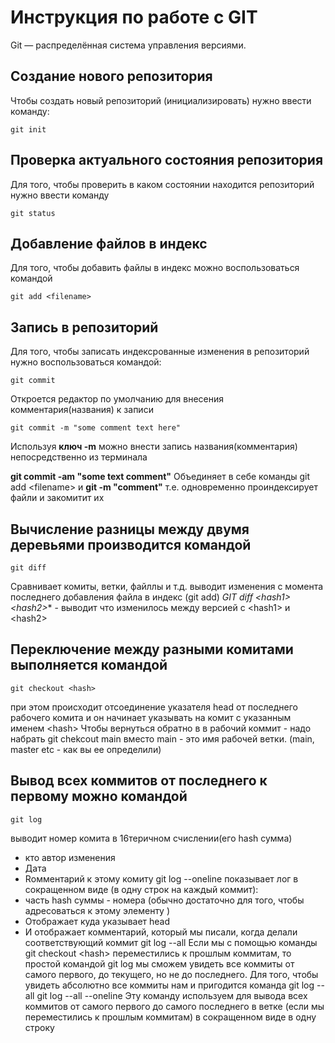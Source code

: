 # Инструкция по работе с GIT
Git — распределённая система управления версиями.
## Создание нового репозитория
Чтобы создать новый репозиторий (инициализировать)
нужно ввести команду:

    git init

## Проверка актуального состояния репозитория

Для того, чтобы проверить в каком состоянии находится репозиторий нужно ввести команду

    git status
## Добавление файлов в индекс

   Для того, чтобы добавить файлы в индекс можно воспользоваться командой

    git add <filename> 
## Запись в репозиторий

Для того, чтобы записать индексрованные изменения в  репозиторий нужно воспользоваться командой:

    git commit 
Откроется редактор по умолчанию для внесения комментария(названия) к записи

    git commit -m "some comment text here"
Используя **ключ -m** можно внести запись названия(комментария) непосредственно из терминала

**git commit -am "some text comment"**
Объединяет в себе команды git add \<filename\> и **git -m "comment"**
т.е. одновременно проиндексирует файли и закомитит их

## Вычисление разницы между двумя деревьями производится командой

    git diff

Сравнивает комиты, ветки, файллы и т.д.
выводит изменения с  момента последнего добавления файла в индекс (git add)
*GIT diff \<hash1\> \<hash2\>** - выводит что изменилось между версией с \<hash1\> и \<hash2\>
## Переключение между разными комитами выполняется командой
    git checkout <hash>
при этом происходит отсоединение указателя head от последнего рабочего комита и он начинает указывать на комит с  указанным именем \<hash\>
Чтобы вернуться обратно в в рабочий коммит - надо набрать
    git chekcout main
вместо main - это имя рабочей ветки. (main, master etc - как вы ее определили)
## Вывод всех коммитов от последнего к первому можно командой

    git log

выводит номер комита в 16теричном счислении(его hash сумма)
* кто автор изменения
* Дата
* Rомментарий к этому комиту
 git log --oneline 
показывает лог в сокращенном виде (в одну строк на каждый коммит): 
* часть hash суммы - номера (обычно достаточно для того, чтобы адресоваться к этому элементу )
* Отображает куда указывает head
* И отображает комментарий, который мы писали, когда делали соответствующий коммит
git log --all
Если мы с помощью команды git checkout \<hash\> переместились к прошлым коммитам, то простой командой git log мы сможем увидеть все коммиты от самого первого, до текущего, но не до последнего.
Для того, чтобы увидеть абсолютно все коммиты нам и пригодится команда git log --all
git log --all --oneline
Эту команду используем для вывода всех коммитов от самого первого до самого последнего в ветке (если мы переместились к прошлым коммитам) в сокращенном виде в одну строку
